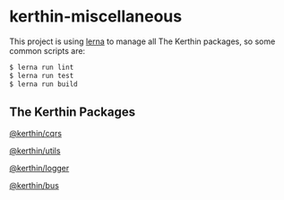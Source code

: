 # kerthin-miscellaneous
This project is using [lerna](https://github.com/lerna/lerna) to manage all The Kerthin packages, so some common scripts are:

```sh
$ lerna run lint
$ lerna run test
$ lerna run build
```

## The Kerthin Packages

[@kerthin/cqrs](https://github.com/thekerthin/kerthin-miscellaneous/tree/master/packages/cqrs)

[@kerthin/utils](https://github.com/thekerthin/kerthin-miscellaneous/tree/master/packages/utils)

[@kerthin/logger](https://github.com/thekerthin/kerthin-miscellaneous/tree/master/packages/logger)

[@kerthin/bus](https://github.com/thekerthin/kerthin-miscellaneous/tree/master/packages/bus)
